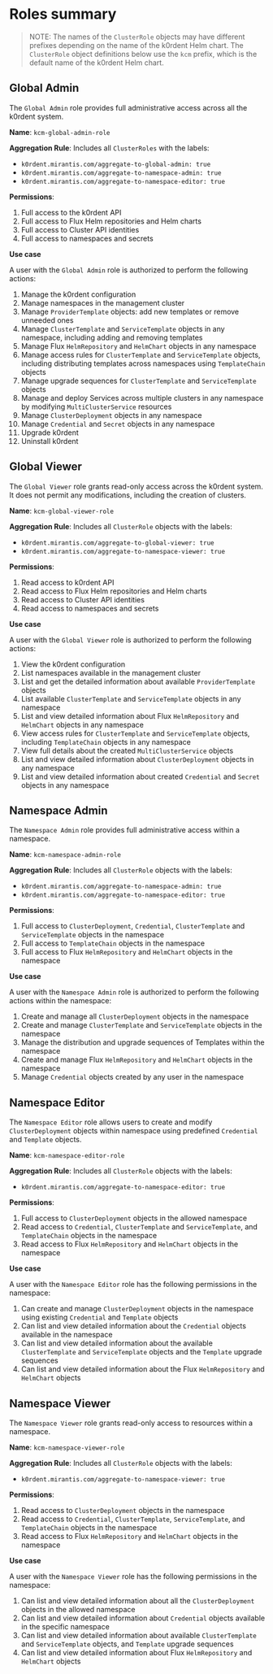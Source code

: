 # Roles summary

> NOTE:
> The names of the `ClusterRole` objects may have different prefixes depending on the name of the k0rdent Helm chart.
> The `ClusterRole` object definitions below use the `kcm` prefix, which is the default name of the k0rdent Helm chart.

## Global Admin

The `Global Admin` role provides full administrative access across all the k0rdent system.

**Name**: `kcm-global-admin-role`

**Aggregation Rule**: Includes all `ClusterRoles` with the labels:

* `k0rdent.mirantis.com/aggregate-to-global-admin: true`
* `k0rdent.mirantis.com/aggregate-to-namespace-admin: true`
* `k0rdent.mirantis.com/aggregate-to-namespace-editor: true`

**Permissions**:

1. Full access to the k0rdent API
2. Full access to Flux Helm repositories and Helm charts
3. Full access to Cluster API identities
4. Full access to namespaces and secrets

**Use case**

A user with the `Global Admin` role is authorized to perform the following actions:

1. Manage the k0rdent configuration
2. Manage namespaces in the management cluster
3. Manage `ProviderTemplate` objects: add new templates or remove unneeded ones
4. Manage `ClusterTemplate` and `ServiceTemplate` objects in any namespace, including adding and removing templates
5. Manage Flux `HelmRepository` and `HelmChart` objects in any namespace
6. Manage access rules for `ClusterTemplate` and `ServiceTemplate` objects, including distributing templates across namespaces using
   `TemplateChain` objects
7. Manage upgrade sequences for `ClusterTemplate` and `ServiceTemplate` objects
8. Manage and deploy Services across multiple clusters in any namespace by modifying `MultiClusterService` resources
9. Manage `ClusterDeployment` objects in any namespace
10. Manage `Credential` and `Secret` objects in any namespace
11. Upgrade k0rdent
12. Uninstall k0rdent


## Global Viewer

The `Global Viewer` role grants read-only access across the k0rdent system. It does not permit any modifications,
including the creation of clusters.

**Name**: `kcm-global-viewer-role`

**Aggregation Rule**: Includes all `ClusterRole` objects with the labels:

* `k0rdent.mirantis.com/aggregate-to-global-viewer: true`
* `k0rdent.mirantis.com/aggregate-to-namespace-viewer: true`

**Permissions**:

1. Read access to k0rdent API
2. Read access to Flux Helm repositories and Helm charts
3. Read access to Cluster API identities
4. Read access to namespaces and secrets

**Use case**

A user with the `Global Viewer` role is authorized to perform the following actions:

1. View the k0rdent configuration
2. List namespaces available in the management cluster
3. List and get the detailed information about available `ProviderTemplate` objects
4. List available `ClusterTemplate` and `ServiceTemplate` objects in any namespace
5. List and view detailed information about Flux `HelmRepository` and `HelmChart` objects in any namespace
6. View access rules for `ClusterTemplate` and `ServiceTemplate` objects, including `TemplateChain` objects in any namespace
7. View full details about the created `MultiClusterService` objects
8. List and view detailed information about `ClusterDeployment` objects in any namespace
9. List and view detailed information about created `Credential` and `Secret` objects in any namespace

## Namespace Admin

The `Namespace Admin` role provides full administrative access within a namespace.

**Name**: `kcm-namespace-admin-role`

**Aggregation Rule**: Includes all `ClusterRole` objects with the labels:

* `k0rdent.mirantis.com/aggregate-to-namespace-admin: true`
* `k0rdent.mirantis.com/aggregate-to-namespace-editor: true`

**Permissions**:

1. Full access to `ClusterDeployment`, `Credential`, `ClusterTemplate` and `ServiceTemplate` objects in the namespace
2. Full access to `TemplateChain` objects in the namespace
3. Full access to Flux `HelmRepository` and `HelmChart` objects in the namespace

**Use case**

A user with the `Namespace Admin` role is authorized to perform the following actions within the namespace:

1. Create and manage all `ClusterDeployment` objects in the namespace
2. Create and manage `ClusterTemplate` and `ServiceTemplate` objects in the namespace
3. Manage the distribution and upgrade sequences of Templates within the namespace
4. Create and manage Flux `HelmRepository` and `HelmChart` objects in the namespace
5. Manage `Credential` objects created by any user in the namespace


## Namespace Editor

The `Namespace Editor` role allows users to create and modify `ClusterDeployment` objects within namespace using predefined
`Credential` and `Template` objects.

**Name**: `kcm-namespace-editor-role`

**Aggregation Rule**: Includes all `ClusterRole` objects with the labels:

* `k0rdent.mirantis.com/aggregate-to-namespace-editor: true`

**Permissions**:

1. Full access to `ClusterDeployment` objects in the allowed namespace
2. Read access to `Credential`, `ClusterTemplate` and `ServiceTemplate`, and `TemplateChain` objects in the namespace
3. Read access to Flux `HelmRepository` and `HelmChart` objects in the namespace

**Use case**

A user with the `Namespace Editor` role has the following permissions in the namespace:

1. Can create and manage `ClusterDeployment` objects in the namespace using existing `Credential` and `Template` objects
2. Can list and view detailed information about the `Credential` objects available in the namespace
3. Can list and view detailed information about the available `ClusterTemplate` and `ServiceTemplate` objects and the `Template`  upgrade sequences
4. Can list and view detailed information about the Flux `HelmRepository` and `HelmChart` objects


## Namespace Viewer

The `Namespace Viewer` role grants read-only access to resources within a namespace.

**Name**: `kcm-namespace-viewer-role`

**Aggregation Rule**: Includes all `ClusterRole` objects with the labels:

* `k0rdent.mirantis.com/aggregate-to-namespace-viewer: true`

**Permissions**:

1. Read access to `ClusterDeployment` objects in the namespace
2. Read access to `Credential`, `ClusterTemplate`, `ServiceTemplate`, and `TemplateChain` objects in the namespace
3. Read access to Flux `HelmRepository` and `HelmChart` objects in the namespace

**Use case**

A user with the `Namespace Viewer` role has the following permissions in the namespace:

1. Can list and view detailed information about all the `ClusterDeployment` objects in the allowed namespace
2. Can list and view detailed information about `Credential` objects available in the specific namespace
3. Can list and view detailed information about available `ClusterTemplate` and `ServiceTemplate` objects, and `Template`
   upgrade sequences
4. Can list and view detailed information about Flux `HelmRepository` and `HelmChart` objects